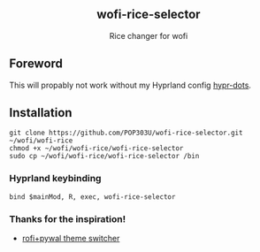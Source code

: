 <div align="center"> 
<h2> wofi-rice-selector </h2>
Rice changer for wofi

</div>

## Foreword
This will propably not work without my Hyprland config [hypr-dots](https://github.com/POP303U/hypr-dots).

## Installation

```
git clone https://github.com/POP303U/wofi-rice-selector.git ~/wofi/wofi-rice
chmod +x ~/wofi/wofi-rice/wofi-rice-selector
sudo cp ~/wofi/wofi-rice/wofi-rice-selector /bin
```

### Hyprland keybinding

```
bind $mainMod, R, exec, wofi-rice-selector
```

### Thanks for the inspiration!

- [rofi+pywal theme switcher](https://dev.to/mafflerbach/theme-switcher-based-on-rofi-and-pywal-4128)
